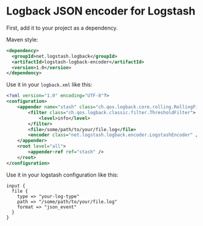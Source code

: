 # Logback JSON encoder for Logstash

First, add it to your project as a dependency.

Maven style:

```xml
<dependency>
  <groupId>net.logstash.logback</groupId>
  <artifactId>logstash-logback-encoder</artifactId>
  <version>1.0</version>
</dependency>
```

Use it in your `logback.xml` like this:

```xml
<?xml version="1.0" encoding="UTF-8"?>
<configuration>
    <appender name="stash" class="ch.qos.logback.core.rolling.RollingFileAppender">
        <filter class="ch.qos.logback.classic.filter.ThresholdFilter">
            <level>info</level>
        </filter>
        <file>/some/path/to/your/file.log</file>
        <encoder class="net.logstash.logback.encoder.LogstashEncoder" />
    </appender>
    <root level="all">
        <appender-ref ref="stash" />
    </root>
</configuration>
```

Use it in your logstash configuration like this:

```
input {
  file {
    type => "your-log-type"
    path => "/some/path/to/your/file.log"
    format => "json_event"
  }
}
```
